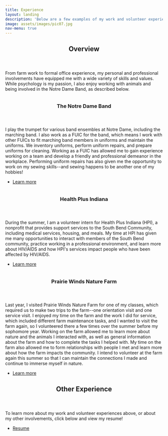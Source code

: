 ```yaml
---
title: Experience
layout: landing
description: 'Below are a few examples of my work and volunteer experience, paired with brief descriptions of each'
image: assets/images/pic07.jpg
nav-menu: true
---
```


<!-- Main -->
<div id="main">

<!-- One -->
<section id="one">
	<div class="inner">
		<header class="major">
			<h2>Overview</h2>
		</header>
		<p>From farm work to formal office experience, my personal and professional involvements have equipped me with a wide variety of skills and values. While psychology is my passion, I also enjoy working with animals and being involved in the Notre Dame Band, as described below.</p>
	</div>
</section>

<!-- Two -->
<section id="two" class="spotlights">
	<section>
		<a href="generic.html" class="image">
			<img src="{% assets/images/pic08.jpg %}" alt="" data-position="center center" />
		</a>
		<div class="content">
			<div class="inner">
				<header class="major">
					<h3>The Notre Dame Band</h3>
				</header>
				<p>I play the trumpet for various band ensembles at Notre Dame, including the marching band. I also work as a FUIC for the band, which means I work with other FUICs to fit marching band members in uniforms and maintain the uniforms. We inventory uniforms, perform uniform repairs, and prepare uniforms for cleaning. Working as a FUIC has allowed me to gain experience working on a team and develop a friendly and professional demeanor in the workplace. Performing uniform repairs has also given me the opportunity to work on my sewing skills--and sewing happens to be another one of my hobbies!</p>
				<ul class="actions">
					<li><a href="generic.html" class="button">Learn more</a></li>
				</ul>
			</div>
		</div>
	</section>
	<section>
		<a href="generic.html" class="image">
			<img src="{% link assets/images/pic09.jpg %}" alt="" data-position="top center" />
		</a>
		<div class="content">
			<div class="inner">
				<header class="major">
					<h3>Health Plus Indiana</h3>
				</header>
				<p>During the summer, I am a volunteer intern for Health Plus Indiana (HPI), a nonprofit that provides support services to the South Bend Community, including medical services, housing, and meals. My time at HPI has given me many opportunities to interact with members of the South Bend community, practice working in a professional environment, and learn more about HIV/AIDS and how HPI's services impact people who have been affected by HIV/AIDS.</p>
				<ul class="actions">
					<li><a href="generic.html" class="button">Learn more</a></li>
				</ul>
			</div>
		</div>
	</section>
	<section>
		<a href="generic.html" class="image">
			<img src="{% link assets/images/pic10.jpg %}" alt="" data-position="25% 25%" />
		</a>
		<div class="content">
			<div class="inner">
				<header class="major">
					<h3>Prairie Winds Nature Farm</h3>
				</header>
				<p>Last year, I visited Prairie Winds Nature Farm for one of my classes, which required us to make two trips to the farm--one orientation visit and one service visit. I enjoyed my time on the farm and the work I did for service, which included different farm maintenance tasks, and I wanted to visit the farm again, so I volunteered there a few times over the summer before my sophomore year. Working on the farm allowed me to learn more about nature and the animals I interacted with, as well as general information about the farm and how to complete the tasks I helped with. My time on the farm also allowed me to form relationships with people I met and learn more about how the farm impacts the community. I intend to volunteer at the farm again this summer so that I can maintain the connections I made and continue to immerse myself in nature.</p>
				<ul class="actions">
					<li><a href="generic.html" class="button">Learn more</a></li>
				</ul>
			</div>
		</div>
	</section>
</section>

<!-- Three -->
<section id="three">
	<div class="inner">
		<header class="major">
			<h2>Other Experience</h2>
		</header>
		<p>To learn more about my work and volunteer experiences above, or about my other involvements, click below and view my resume!</p>
		<ul class="actions">
			<li><a href="https://drive.google.com/file/d/1vChRswPfE-lrjltEvgunWiKL5fCYiaCN/view" class="button next">Resume</a></li>
		</ul>
	</div>
</section>

</div>
